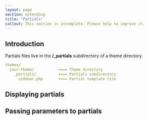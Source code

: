 ```yaml
---
layout: page
section: extending
title: "Partials"
callout: This section is incomplete. Please help to improve it.
---
```


## Introduction

Partials files live in the **/_partials** subdirectory of a theme directory. 

```yaml
themes/
  your-theme/           <=== Theme directory
    _partials/         	<=== Partials subdirectory
      sidebar.php		<=== Partial template file
```

## Displaying partials

## Passing parameters to partials
